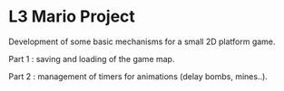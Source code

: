 # L3 Mario Project

Development of some basic mechanisms for a small 2D platform game.

Part 1 : saving and loading of the game map.

Part 2 : management of timers for animations (delay bombs, mines..).
